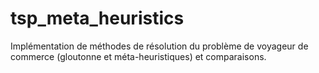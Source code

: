 # tsp_meta_heuristics
Implémentation de méthodes de résolution du problème de voyageur de commerce (gloutonne et méta-heuristiques) et comparaisons.
